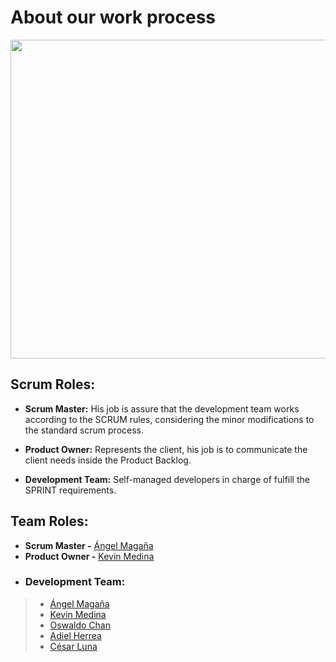 # About our work process

<p>
    <img src = https://i.imgur.com/SIujCZ2.png height="510px">
</p>


## Scrum Roles:

- **Scrum Master:** His job is assure that the development team works according to the SCRUM rules, considering the minor modifications to the standard scrum process.

- **Product Owner:** Represents the client, his job is to communicate the client needs inside the Product Backlog.

- **Development Team:** Self-managed developers in charge of fulfill the SPRINT requirements.

## Team Roles:

- **Scrum Master -**  [Ángel Magaña](https://github.com/Xmahana "Profile")
- **Product Owner -**  [Kevin Medina](https://github.com/KevinMed25 "Profile")
- ### Development Team:

> - [Ángel Magaña](https://github.com/Xmahana "Profile")
> - [Kevin Medina](https://github.com/KevinMed25 "Profile")
> - [Oswaldo Chan](https://github.com/Oswaldo-Chan "Profile")
> - [Adiel Herrea](https://github.com/adiel1212 "Profile")
> - [César Luna](https://github.com/CesarLuna2001 "Profile")